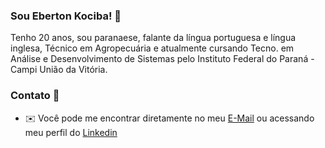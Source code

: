 ### Sou Eberton Kociba! 👋
Tenho 20 anos, sou paranaese, falante da língua portuguesa e língua inglesa, Técnico em Agropecuária e atualmente cursando Tecno. em Análise e Desenvolvimento de Sistemas pelo Instituto Federal do Paraná - Campi União da Vitória.

### Contato 🤝
- ✉️ Você pode me encontrar diretamente no meu [E-Mail](mailto:ebertonkociba@gmail.com) ou acessando meu perfil do [Linkedin](https://www.linkedin.com/in/eberton-kociba-de-mello-241a11285/)
